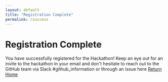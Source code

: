 ```yaml
---
layout: default
title: "Registration Complete"
permalink: /success
---
```


# Registration Complete
You have successfully registered for the Hackathon!
Keep an eye out for an invite to the hackathon in your email and don't hesitate to reach out to the GitHub team via Slack #github_information or through an issue here
[Return Home](README.md)
